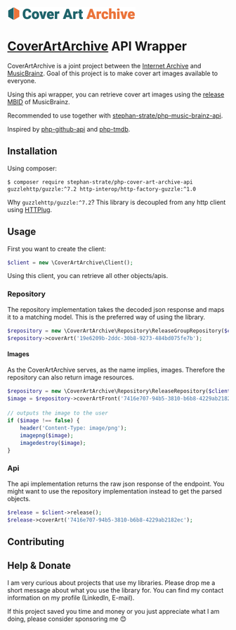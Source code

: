 ![CoverArtArchive](https://raw.githubusercontent.com/metabrainz/metabrainz-logos/master/logos/Cover%20Art%20Archive/PNG/CoverArtArchive_logo_mini.png)

# [CoverArtArchive](https://coverartarchive.org/) API Wrapper

CoverArtArchive is a joint project between the [Internet Archive](https://archive.org/) and [MusicBrainz](https://musicbrainz.org/). Goal of this project is to make cover art images available to everyone.

Using this api wrapper, you can retrieve cover art images using the [release MBID](https://musicbrainz.org/doc/MusicBrainz_Identifier) of MusicBrainz.

Recommended to use together with [stephan-strate/php-music-brainz-api](https://github.com/stephan-strate/php-music-brainz-api).

Inspired by [php-github-api](https://github.com/KnpLabs/php-github-api) and [php-tmdb](https://github.com/php-tmdb/api).

## Installation

Using composer:
```
$ composer require stephan-strate/php-cover-art-archive-api guzzlehttp/guzzle:^7.2 http-interop/http-factory-guzzle:^1.0
```

Why `guzzlehttp/guzzle:^7.2`? This library is decoupled from any http client using [HTTPlug](http://httplug.io/).

## Usage

First you want to create the client:
```php
$client = new \CoverArtArchive\Client();
```

Using this client, you can retrieve all other objects/apis.

### Repository

The repository implementation takes the decoded json response and maps it to a matching model. This is the preferred way of using the library.

```php
$repository = new \CoverArtArchive\Repository\ReleaseGroupRepository($client);
$repository->coverArt('19e6209b-2ddc-30b8-9273-484bd075fe7b');
```

#### Images

As the CoverArtArchive serves, as the name implies, images. Therefore the repository can also return image resources.

```php
$repository = new \CoverArtArchive\Repository\ReleaseRepository($client);
$image = $repository->coverArtFront('7416e707-94b5-3810-b6b8-4229ab2182ec');

// outputs the image to the user
if ($image !== false) {
    header('Content-Type: image/png');
    imagepng($image);
    imagedestroy($image);
}
```

### Api

The api implementation returns the raw json response of the endpoint. You might want to use the repository implementation instead to get the parsed objects.

```php
$release = $client->release();
$release->coverArt('7416e707-94b5-3810-b6b8-4229ab2182ec');
```

## Contributing

## Help & Donate

I am very curious about projects that use my libraries. Please drop me a short message about what you use the library for. You can find my contact information on my profile (LinkedIn, E-mail).

If this project saved you time and money or you just appreciate what I am doing, please consider sponsoring me 😊
